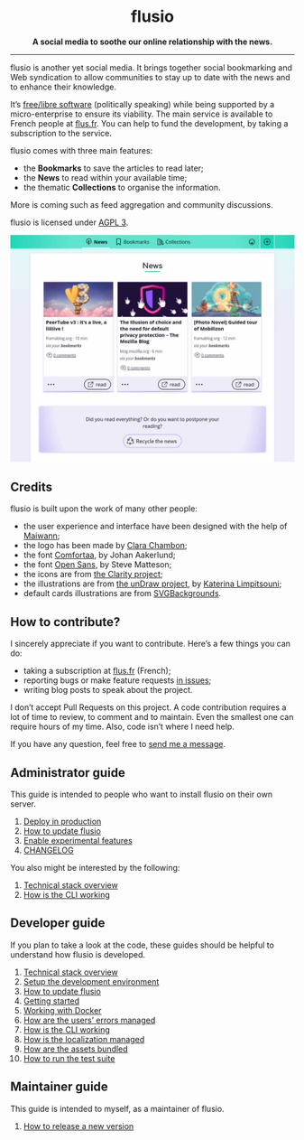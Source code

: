 <h1 align="center">flusio</h1>

<p align="center">
    <strong>A social media to soothe our online relationship with the news.</strong>
</p>

---

flusio is another yet social media. It brings together social bookmarking and
Web syndication to allow communities to stay up to date with the news and to
enhance their knowledge.

It’s [free/libre software](https://en.wikipedia.org/wiki/Free_software)
(politically speaking) while being supported by a micro-enterprise to ensure
its viability. The main service is available to French people at [flus.fr](https://flus.fr).
You can help to fund the development, by taking a subscription to the service.

flusio comes with three main features:

- the **Bookmarks** to save the articles to read later;
- the **News** to read within your available time;
- the thematic **Collections** to organise the information.

More is coming such as feed aggregation and community discussions.

flusio is licensed under [AGPL 3](/LICENSE.txt).

![Screenshot of the news page with 3 links](/public/static/screenshot.jpg)

## Credits

flusio is built upon the work of many other people:

- the user experience and interface have been designed with the help of [Maiwann](https://www.maiwann.net/);
- the logo has been made by [Clara Chambon](https://www.clara-chambon.fr/);
- the font [Comfortaa](https://fonts.google.com/specimen/Comfortaa), by Johan Aakerlund;
- the font [Open Sans](https://fonts.google.com/specimen/Open+Sans), by Steve Matteson;
- the icons are from [the Clarity project](https://clarity.design/);
- the illustrations are from [the unDraw project](https://undraw.co), by [Katerina Limpitsouni](https://twitter.com/ninaLimpi);
- default cards illustrations are from [SVGBackgrounds](https://www.svgbackgrounds.com/).

## How to contribute?

I sincerely appreciate if you want to contribute. Here’s a few things you can
do:

- taking a subscription at [flus.fr](https://flus.fr) (French);
- reporting bugs or make feature requests [in issues](https://github.com/flusio/flusio/issues);
- writing blog posts to speak about the project.

I don’t accept Pull Requests on this project. A code contribution requires a
lot of time to review, to comment and to maintain. Even the smallest one can
require hours of my time. Also, code isn’t where I need help.

If you have any question, feel free to [send me a message](https://flus.fr/contact).

## Administrator guide

This guide is intended to people who want to install flusio on their own server.

1. [Deploy in production](/docs/production.md)
1. [How to update flusio](/docs/update.md)
1. [Enable experimental features](/docs/feature_flags.md)
1. [CHANGELOG](/CHANGELOG.md)

You also might be interested by the following:

1. [Technical stack overview](/docs/technical_stack.md)
1. [How is the CLI working](/docs/cli.md)

## Developer guide

If you plan to take a look at the code, these guides should be helpful to
understand how flusio is developed.

1. [Technical stack overview](/docs/technical_stack.md)
1. [Setup the development environment](/docs/development.md)
1. [How to update flusio](/docs/update.md)
1. [Getting started](/docs/getting_started.md)
1. [Working with Docker](/docs/docker.md)
1. [How are the users’ errors managed](/docs/errors.md)
1. [How is the CLI working](/docs/cli.md)
1. [How is the localization managed](/docs/localization.md)
1. [How are the assets bundled](/docs/assets.md)
1. [How to run the test suite](/docs/tests.md)

## Maintainer guide

This guide is intended to myself, as a maintainer of flusio.

1. [How to release a new version](/docs/release.md)
